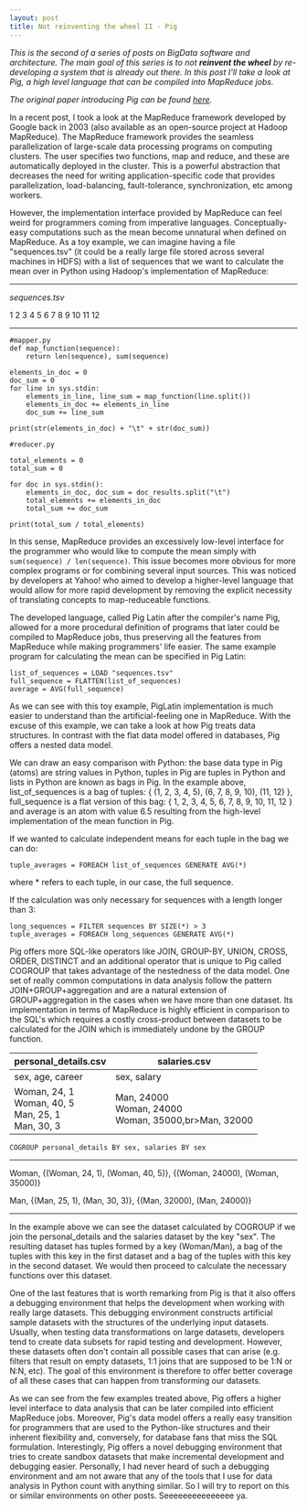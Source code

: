 ```yaml
---
layout: post
title: Not reinventing the wheel II - Pig
---
```

*This is the second of a series of posts on BigData software and architecture. The main goal of this
series is to not **reinvent the wheel** by re-developing a system that is already out there. In this
post I'll take a look at Pig, a high level language that can be compiled into MapReduce jobs.*

*The original paper introducing Pig can be found [here](http://infolab.stanford.edu/~olston/publications/sigmod08.pdf).*

In a recent post, I took a look at the MapReduce framework developed by Google back in 2003 (also
available as an open-source project at Hadoop MapReduce). The MapReduce framework provides the
seamless parallelization of large-scale data processing programs on computing clusters. The user
specifies two functions, map and reduce, and these are automatically deployed in the cluster. This 
is a powerful abstraction that decreases the need for writing application-specific code that
provides parallelization, load-balancing, fault-tolerance, synchronization, etc among workers.

However, the implementation interface provided by MapReduce can feel weird for programmers coming
from imperative languages. Conceptually-easy computations such as the mean become unnatural when
defined on MapReduce.  As a toy example, we can imagine having a file "sequences.tsv"
(it could be a really large file stored across several machines in HDFS) with a list of sequences
that we want to calculate the mean over in Python using Hadoop's implementation of MapReduce:

---
*sequences.tsv*

1 2 3 4 5
6 7 8 9 10
11 12

---

```
#mapper.py
def map_function(sequence):
    return len(sequence), sum(sequence)

elements_in_doc = 0
doc_sum = 0    
for line in sys.stdin:
    elements_in_line, line_sum = map_function(line.split())
    elements_in_doc += elements_in_line
    doc_sum += line_sum

print(str(elements_in_doc) + "\t" + str(doc_sum))
```

```
#reducer.py

total_elements = 0
total_sum = 0

for doc in sys.stdin():
    elements_in_doc, doc_sum = doc_results.split("\t")
    total_elements += elements_in_doc
    total_sum += doc_sum

print(total_sum / total_elements)
```

In this sense, MapReduce provides an excessively low-level interface for the programmer who would
like to compute the mean simply with ```sum(sequence) / len(sequence)```. This issue becomes more
obvious for more complex programs or for combining several input sources. This was noticed by
developers at Yahoo! who aimed to develop a higher-level language that would allow for more rapid
development by removing the explicit necessity of translating concepts to map-reduceable functions. 

The developed language, called Pig Latin after the compiler's name Pig, allowed for a more
procedural definition of programs that later could be compiled to MapReduce jobs, thus preserving
all the features from MapReduce while making programmers' life easier. The same example program for
calculating the mean can be specified in Pig Latin:

```
list_of_sequences = LOAD "sequences.tsv"
full_sequence = FLATTEN(list_of_sequences)
average = AVG(full_sequence)
```

As we can see with this toy example, PigLatin implementation is much easier to understand than the
artificial-feeling one in MapReduce. With the excuse of this example, we can take a look at how Pig
treats data structures. In contrast with the flat data model offered in databases, Pig offers a
nested data model. 

We can draw an easy comparison with Python: the base data type in Pig (atoms) are string values in
Python, tuples in Pig are tuples in Python and lists in Python are known as bags in Pig. In the
example above, list_of_sequences is a bag of tuples: { (1, 2, 3, 4, 5), (6, 7, 8, 9, 10), (11, 12) },
full_sequence is a flat version of this bag: { 1, 2, 3, 4, 5, 6, 7, 8, 9, 10, 11, 12 } and average
is an atom with value 6.5 resulting from the high-level implementation of the mean function in Pig.

If we wanted to calculate independent means for each tuple in the bag we can do:

```
tuple_averages = FOREACH list_of_sequences GENERATE AVG(*)
```
where \* refers to each tuple, in our case, the full sequence.

If the calculation was only necessary for sequences with a length longer than 3:

```
long_sequences = FILTER sequences BY SIZE(*) > 3
tuple_averages = FOREACH long_sequences GENERATE AVG(*)
```
Pig offers more SQL-like operators like JOIN, GROUP-BY, UNION, CROSS, ORDER, DISTINCT and an
additional operator that is unique to Pig called COGROUP that takes advantage of the nestedness of
the data model. One set of really common computations in data analysis follow the pattern
JOIN+GROUP+aggregation and are a natural extension of GROUP+aggregation in the cases when we have
more than one dataset. Its implementation in terms of MapReduce is highly efficient in comparison
to the SQL's which requires a costly cross-product between datasets to be calculated for the JOIN
which is immediately undone by the GROUP function. 


|personal_details.csv   |salaries.csv   |
|-------------------    |-----------    |
|sex, age, career       |sex, salary    |
|Woman, 24, 1<br>Woman, 40, 5<br>Man, 25, 1<br>Man, 30, 3|Man, 24000<br>Woman, 24000<br>Woman, 35000,br>Man, 32000|

```
COGROUP personal_details BY sex, salaries BY sex
```
---
Woman, {(Woman, 24, 1), (Woman, 40, 5)}, {(Woman, 24000), (Woman, 35000)}

Man, {(Man, 25, 1), (Man, 30, 3)}, {(Man, 32000), (Man, 24000)}

---

In the example above we can see the dataset calculated by COGROUP if we join the personal_details
and the salaries dataset by the key "sex". The resulting dataset has tuples formed by a key
(Woman/Man), a bag of the tuples with this key in the first dataset and a bag of the tuples with
this key in the second dataset. We would then proceed to calculate the necessary functions over
this dataset. 

One of the last features that is worth remarking from Pig is that it also offers a debugging
environment that helps the development when working with really large datasets. This debugging
environment constructs artificial sample datasets with the structures of the underlying input
datasets. Usually, when testing data transformations on large datasets, developers tend to create
data subsets for rapid testing and development. However, these datasets often don't contain all
possible cases that can arise (e.g. filters that result on empty datasets, 1:1 joins that are
supposed to be 1:N or N:N, etc). The goal of this environment is therefore to offer better
coverage of all these cases that can happen from transforming our datasets. 

As we can see from the few examples treated above, Pig offers a higher level interface to data
analysis that can be later compiled into efficient MapReduce jobs. Moreover, Pig's data model
offers a really easy transition for programmers that are used to the Python-like structures and
their inherent flexibility and, conversely, for database fans that miss the SQL formulation.
Interestingly, Pig offers a novel debugging environment that tries to create sandbox datasets
that make incremental development and debugging easier. Personally, I had never heard of such
a debugging environment and am not aware that any of the tools that I use for data analysis in
Python count with anything similar. So I will try to report on this or similar environments on
other posts. Seeeeeeeeeeeeeee ya.

